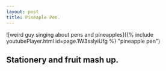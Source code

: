 ```yaml
---
layout: post
title: Pineaple Pen. 
---
```

![weird guy singing about pens and pineapples]({% include youtubePlayer.html id=page.1W3sslyiUfg %} "pineapple pen")

Stationery and fruit mash up.
---


